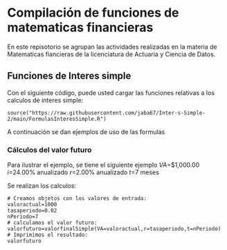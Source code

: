 # Compilación de funciones de matematicas financieras 

En este repisotorio se agrupan las actividades realizadas en la materia de Matematicas fiancieras de la licenciatura de Actuaria y Ciencia de Datos.

## Funciones de Interes simple

Con el siguiente código, puede usted cargar las funciones relativas a los calculos de interes simple:

```{r}
source("https://raw.githubusercontent.com/jaba67/Inter-s-Simple-2/main/FormulasInteresSimple.R")
```

A continuación se dan ejemplos de uso de las formulas
### Cálculos del valor futuro

Para ilustrar el ejemplo, se tiene el siguiente ejemplo 
$VA$=$1,000.00
$i$=24.00% anualizado
$r$=2.00% anualizado
$t$=7 meses 

Se realizan los calculos:

```{r}
# Creamos objetos con los valores de entrada:
valoractual=1000
tasaperiodo=0.02
nPeriodo=7
# calculamos el valor futuro:
valorfuturo=valorfinalSimple(VA=valoractual,r=tasaperiodo,t=nPeriodo)
# Imprimimos el resultado:
valorfuturo
```
